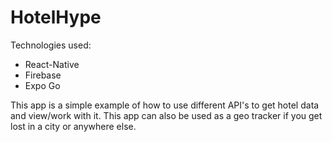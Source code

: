 # HotelHype
Technologies used: 
- React-Native
- Firebase
- Expo Go

This app is a simple example of how to use different API's to get hotel data and view/work with it.
This app can also be used as a geo tracker if you get lost in a city or anywhere else.
